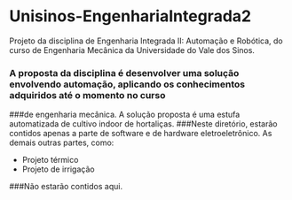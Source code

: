 # Unisinos-EngenhariaIntegrada2
Projeto da disciplina de Engenharia Integrada II: Automação e Robótica, do curso de Engenharia Mecânica da Universidade do Vale dos Sinos.

### A proposta da disciplina é desenvolver uma solução envolvendo automação, aplicando os conhecimentos adquiridos até o momento no curso
###de engenharia mecânica. A solução proposta é uma estufa automatizada de cultivo indoor de hortaliças. 
###Neste diretório, estarão contidos apenas a parte de software e de hardware eletroeletrônico. As demais outras partes, como:

* Projeto térmico
* Projeto de irrigação

###Não estarão contidos aqui.

